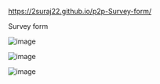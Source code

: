 https://2suraj22.github.io/p2p-Survey-form/


Survey form

![image](https://github.com/2suRaj22/p2p-Survey-form/assets/118765700/fa0cd551-f57f-42e4-bd94-be38b0b7585e)

![image](https://github.com/2suRaj22/p2p-Survey-form/assets/118765700/4cad6fbd-493a-4ff4-a63c-5a97115b10bb)

![image](https://github.com/2suRaj22/p2p-Survey-form/assets/118765700/d121ffbe-8c5a-42b8-b68a-c8d6734c741c)


